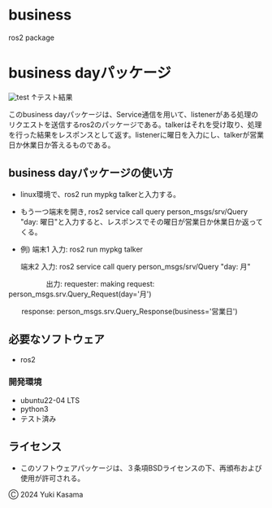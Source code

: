 # business
ros2 package
# business dayパッケージ
![test](https://github.com/blizzard003/business/actions/workflows/test.yml/badge.svg)
↑テスト結果

このbusiness dayパッケージは、Service通信を用いて、listenerがある処理のリクエストを送信するros2のパッケージである。talkerはそれを受け取り、処理を行った結果をレスポンスとして返す。listenerに曜日を入力にし、talkerが営業日か休業日か答えるものである。

## business dayパッケージの使い方
- linux環境で、ros2 run mypkg talkerと入力する。
- もう一つ端末を開き, ros2 service call query person_msgs/srv/Query "day: 曜日"と入力すると、レスポンスでその曜日が営業日か休業日か返ってくる。
- 例) 端末1 入力: ros2 run mypkg talker

     端末2 入力: ros2 service call query person_msgs/srv/Query "day: 月"

　　　　　 出力: requester: making request: person_msgs.srv.Query_Request(day='月')

&nbsp;&nbsp;　   response:  person_msgs.srv.Query_Response(business='営業日')

## 必要なソフトウェア
- ros2
  
### 開発環境
- ubuntu22-04 LTS
- python3
 - テスト済み
  
## ライセンス
- このソフトウェアパッケージは、３条項BSDライセンスの下、再頒布および使用が許可される。

Ⓒ 2024 Yuki Kasama

